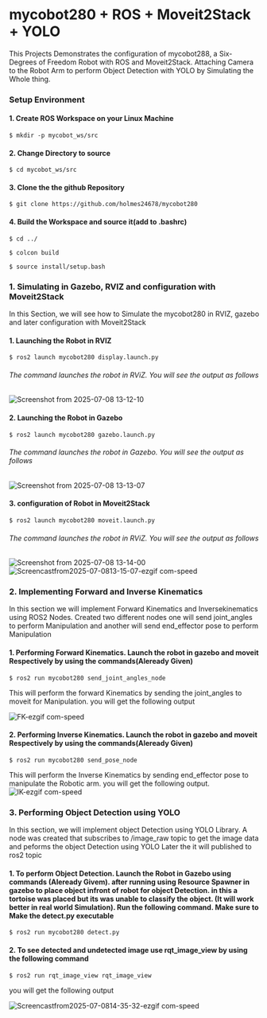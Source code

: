 
# mycobot280 + ROS + Moveit2Stack + YOLO

This Projects Demonstrates the configuration of mycobot288, a Six- Degrees of Freedom Robot with ROS and Moveit2Stack. Attaching Camera to the Robot Arm to perform Object Detection with YOLO by Simulating the Whole thing.

### Setup Environment
#### 1. Create ROS Workspace on your Linux Machine
```
$ mkdir -p mycobot_ws/src
```
#### 2. Change Directory to source
```
$ cd mycobot_ws/src
```
#### 3. Clone the the github Repository
```
$ git clone https://github.com/holmes24678/mycobot280
```
#### 4. Build the Workspace and source it(add to .bashrc)
```
$ cd ../

$ colcon build

$ source install/setup.bash
```
### 1. Simulating in Gazebo, RVIZ and configuration with Moveit2Stack
In this Section, we will see how to Simulate the mycobot280 in RVIZ, gazebo and later configuration with Moveit2Stack

#### 1. Launching the Robot in RVIZ
```
$ ros2 launch mycobot280 display.launch.py
```
###### The command launches the robot in RViZ. You will see the output as follows

![Screenshot from 2025-07-08 13-12-10](https://github.com/user-attachments/assets/60f3c26e-b1aa-4f38-8823-8dcda7d05675)

#### 2. Launching the Robot in Gazebo
```
$ ros2 launch mycobot280 gazebo.launch.py
```
###### The command launches the robot in Gazebo. You will see the output as follows
![Screenshot from 2025-07-08 13-13-07](https://github.com/user-attachments/assets/5e6fed5b-5377-4eaa-a791-642ffb4df4ea)

#### 3. configuration of Robot in Moveit2Stack
```
$ ros2 launch mycobot280 moveit.launch.py
```
###### The command launches the robot in RViZ. You will see the output as follows

![Screenshot from 2025-07-08 13-14-00](https://github.com/user-attachments/assets/dfe22343-89ea-4d8d-a8d7-de482283ff2c)
![Screencastfrom2025-07-0813-15-07-ezgif com-speed](https://github.com/user-attachments/assets/2599a9d1-e8fd-4dae-b573-94740eedc170)


### 2. Implementing Forward and Inverse Kinematics
In this section we will implement Forward Kinematics and Inversekinematics using ROS2 Nodes. Created two different nodes one will send joint_angles to perform Manipulation and another will send end_effector pose to perform Manipulation

#### 1. Performing Forward Kinematics. Launch the robot in gazebo and moveit Respectively by using the commands(Aleready Given)

```
$ ros2 run mycobot280 send_joint_angles_node
```
This will perform the forward Kinematics by sending the joint_angles to moveit for Manipulation. you will get the following output

![FK-ezgif com-speed](https://github.com/user-attachments/assets/3fa818bb-0708-45d0-bf97-6b84a4931dd9)

#### 2. Performing Inverse Kinematics. Launch the robot in gazebo and moveit Respectively by using the commands(Aleready Given)

```
$ ros2 run mycobot280 send_pose_node
```
This will perform the Inverse Kinematics by sending end_effector pose to manipulate the Robotic arm. you will get the following output.
![IK-ezgif com-speed](https://github.com/user-attachments/assets/62acf3cd-8aa5-4fc9-b74b-5d4988329f1e)


### 3. Performing Object Detection using YOLO
In this section, we will implement object Detection using YOLO Library. A node was created that subscribes to /image_raw topic to get the image data and peforms the object Detection using YOLO Later the it will published to ros2 topic

#### 1. To perform Object Detection. Launch the Robot in Gazebo using commands (Aleready Givem). after running using Resource Spawner in gazebo to place object infront of robot for object Detection. in this a tortoise was placed but its was unable to classify the object. (It will work better in real world Simulation). Run the following command. Make sure to Make the detect.py executable
```
$ ros2 run mycobot280 detect.py 
```
#### 2. To see detected and undetected image use rqt_image_view by using the following command
```
$ ros2 run rqt_image_view rqt_image_view
```
you will get the following output

![Screencastfrom2025-07-0814-35-32-ezgif com-speed](https://github.com/user-attachments/assets/db13b80d-23a4-4ce7-8ff2-bbac7f544cc9)

